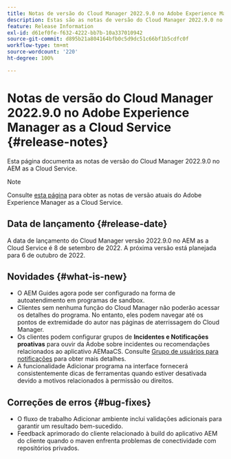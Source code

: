 ```yaml
---
title: Notas de versão do Cloud Manager 2022.9.0 no Adobe Experience Manager as a Cloud Service
description: Estas são as notas de versão do Cloud Manager 2022.9.0 no AEM as a Cloud Service.
feature: Release Information
exl-id: d61ef0fe-f632-4222-bb7b-10a337010942
source-git-commit: d895b21a804164bfb0c5d9dc51c66bf1b5cdfc0f
workflow-type: tm+mt
source-wordcount: '220'
ht-degree: 100%

---
```


# Notas de versão do Cloud Manager 2022.9.0 no Adobe Experience Manager as a Cloud Service {#release-notes}

Esta página documenta as notas de versão do Cloud Manager 2022.9.0 no AEM as a Cloud Service.

>[!NOTE]
>
>Consulte [esta página](/help/release-notes/release-notes-cloud/release-notes-current.md) para obter as notas de versão atuais do Adobe Experience Manager as a Cloud Service.

## Data de lançamento {#release-date}

A data de lançamento do Cloud Manager versão 2022.9.0 no AEM as a Cloud Service é 8 de setembro de 2022. A próxima versão está planejada para 6 de outubro de 2022.

## Novidades {#what-is-new}

* O AEM Guides agora pode ser configurado na forma de autoatendimento em programas de sandbox.
* Clientes sem nenhuma função do Cloud Manager não poderão acessar os detalhes do programa. No entanto, eles podem navegar até os pontos de extremidade do autor nas páginas de aterrissagem do Cloud Manager.
* Os clientes podem configurar grupos de **Incidentes e Notificações proativas** para ouvir da Adobe sobre incidentes ou recomendações relacionados ao aplicativo AEMaaCS. Consulte [Grupo de usuários para notificações](/help/journey-onboarding/user-groups.md) para obter mais detalhes.
* A funcionalidade Adicionar programa na interface fornecerá consistentemente dicas de ferramentas quando estiver desativada devido a motivos relacionados à permissão ou direitos.

## Correções de erros {#bug-fixes}

* O fluxo de trabalho Adicionar ambiente inclui validações adicionais para garantir um resultado bem-sucedido.
* Feedback aprimorado do cliente relacionado à build do aplicativo AEM do cliente quando o maven enfrenta problemas de conectividade com repositórios privados.
